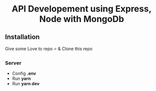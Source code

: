 # <div align="center">API Developement using Express, Node with MongoDb </div>  
## Installation
Give some Love to repo :star: & Clone this repo 
### Server
- Config **.env** 
- Run **yarn**
- Run **yarn dev**